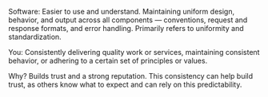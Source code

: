 
Software: Easier to use and understand. Maintaining uniform design, behavior, and output across all components — conventions, request and response formats, and error handling. Primarily refers to uniformity and standardization.

You: Consistently delivering quality work or services, maintaining consistent behavior, or adhering to a certain set of principles or values.

Why? Builds trust and a strong reputation. This consistency can help build trust, as others know what to expect and can rely on this predictability.